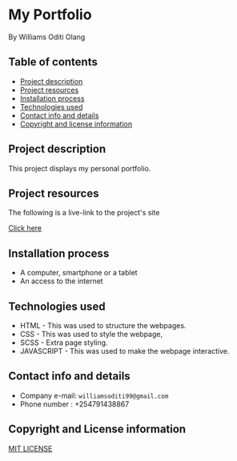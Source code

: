 # My Portfolio
By Williams Oditi Olang 
## Table of contents
* [Project description](#project-description)
* [Project resources](#project-resources)
* [Installation process](#installation-process)
* [Technologies used](#technologies-used)
* [Contact info and details](#contact-info-and-details)
* [Copyright and license information](#copyright-and-license-information)

## Project description
This project displays my personal portfolio.
## Project resources
The following is a live-link to the project's site

[Click here](http://williamsoditi.github.io/Williams-Portfolio/)

## Installation process
* A computer, smartphone or a tablet
* An access to the internet
## Technologies used
+ HTML - This was used to structure the webpages.
+ CSS - This was used to style the webpage,
+ SCSS - Extra page styling.
+ JAVASCRIPT - This was used to make the webpage interactive.
## Contact info and details
* Company e-mail: `williamsoditi99@gmail.com`
* Phone number : +254791438867
## Copyright and License information
[MIT LICENSE](https://github.com/Williamsoditi/Instagram-Lite/community/license/new?branch=main&template=mit)

